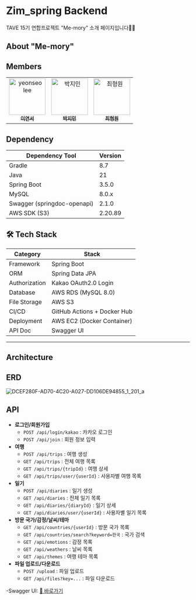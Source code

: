 # Zim_spring Backend
TAVE 15기 연합프로젝트 "Me-mory" 소개 페이지입니다🙌🏻

## About "Me-mory"

## Members

<table>
  <tbody>
    <tr>
      <td align="center">
        <a href="https://github.com/lee-yeonseo">
          <img src="https://avatars.githubusercontent.com/lee-yeonseo" width="100px;" alt="yeonseo lee"/>
          <br /><sub><b>이연서</b></sub>
        </a>
      </td>
      <td align="center">
        <a href="https://github.com/zzmnxn">
          <img src="https://avatars.githubusercontent.com/zzmnxn" width="100px;" alt="박지민"/>
          <br /><sub><b>박지민</b></sub>
        </a>
      </td>
      <td align="center">
        <a href="https://github.com/chwwwon">
          <img src="https://avatars.githubusercontent.com/chwwwon" width="100px;" alt="최형원"/>
          <br /><sub><b>최형원</b></sub>
        </a>
      </td>
    </tr>
  </tbody>
</table>

## Dependency

| Dependency Tool | Version |
|------------------|---------|
| Gradle           | 8.7     |
| Java             | 21      |
| Spring Boot      | 3.5.0   |
| MySQL            | 8.0.x   |
| Swagger (springdoc-openapi) | 2.1.0   |
| AWS SDK (S3)     | 2.20.89 |



## 🛠️ Tech Stack

| Category       | Stack                                                     |
|----------------|-----------------------------------------------------------|
| Framework      | Spring Boot                                               |
| ORM            | Spring Data JPA                                           |
| Authorization  | Kakao OAuth2.0 Login                                      |
| Database       | AWS RDS (MySQL 8.0)                                       |
| File Storage   | AWS S3                                                    |
| CI/CD          | GitHub Actions + Docker Hub                               |
| Deployment     | AWS EC2 (Docker Container)                                |
| API Doc        | Swagger UI                                                |

---

## Architecture


## ERD
![DCEF280F-AD70-4C20-A027-DD106DE94855_1_201_a](https://github.com/user-attachments/assets/c0c48458-7093-4fc9-87fa-7062ffeb4f74)


## API
- **로그인/회원가입**
  - `POST /api/login/kakao` : 카카오 로그인
  - `POST /api/join` : 회원 정보 입력
- **여행**
  - `POST /api/trips` : 여행 생성
  - `GET /api/trips` : 전체 여행 목록
  - `GET /api/trips/{tripId}` : 여행 상세
  - `GET /api/trips/user/{userId}` : 사용자별 여행 목록
- **일기**
  - `POST /api/diaries` : 일기 생성
  - `GET /api/diaries` : 전체 일기 목록
  - `GET /api/diaries/{diaryId}` : 일기 상세
  - `GET /api/diaries/user/{userId}` : 사용자별 일기 목록
- **방문 국가/감정/날씨/테마**
  - `GET /api/countries/{userId}` : 방문 국가 목록
  - `GET /api/countries/search?keyword=한국` : 국가 검색
  - `GET /api/emotions` : 감정 목록
  - `GET /api/weathers` : 날씨 목록
  - `GET /api/themes` : 여행 테마 목록
- **파일 업로드/다운로드**
  - `POST /upload` : 파일 업로드
  - `GET /api/files?key=...` : 파일 다운로드

 -Swagger UI: [🔗 바로가기](https://me-mory.mooo.com/swagger-ui/index.html#/)
